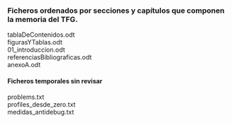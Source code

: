 ### Ficheros ordenados por secciones y capítulos que componen la memoria del TFG.  

tablaDeContenidos.odt  
figurasYTablas.odt  
01_introduccion.odt  
referenciasBibliograficas.odt  
anexoA.odt  

#### Ficheros temporales sin revisar  
problems.txt  
profiles_desde_zero.txt  
medidas_antidebug.txt

